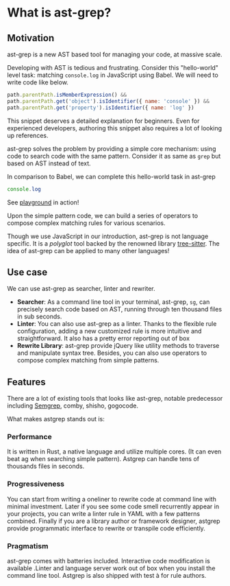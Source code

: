 # What is ast-grep?

## Motivation

ast-grep is a new AST based tool for managing your code, at massive scale.

Developing with AST is tedious and frustrating. Consider this "hello-world" level task: matching `console.log` in JavaScript using Babel. We will need to write code like below.

```javascript
path.parentPath.isMemberExpression() &&
path.parentPath.get('object').isIdentifier({ name: 'console' }) &&
path.parentPath.get('property').isIdentifier({ name: 'log' })
```

This snippet deserves a detailed explanation for beginners. Even for experienced developers, authoring this snippet also requires a lot of looking up references.

ast-grep solves the problem by providing a simple core mechanism: using code to search code with the same pattern.
Consider it as same as `grep` but based on AST instead of text.

In comparison to Babel, we can complete this hello-world task in ast-grep

```javascript
console.log
```

See [playground](https://ast-grep.github.io/ast-grep/playground.html) in action!

Upon the simple pattern code, we can build a series of operators to compose complex matching rules for various scenarios.

Though we use JavaScript in our introduction, ast-grep is not language specific. It is a _polyglot_ tool backed by the renowned library [tree-sitter](https://tree-sitter.github.io/).
The idea of ast-grep can be applied to many other languages!

## Use case

We can use ast-grep as searcher, linter and rewriter.

* **Searcher**: As a command line tool in your terminal, ast-grep, `sg`, can precisely search code based on AST, running through ten thousand files in sub seconds.
* **Linter**: You can also use ast-grep as a linter. Thanks to the flexible rule configuration, adding a new customized rule is more intuitive and straightforward. It also has a pretty error reporting out of box
* **Rewrite Library**: ast-grep provide jQuery like utility methods to traverse and manipulate syntax tree. Besides, you can also use operators to compose complex matching from simple patterns.


## Features

There are a lot of existing tools that looks like ast-grep, notable predecessor including [Semgrep](https://semgrep.dev/), comby, shisho, gogocode.

What makes astgrep stands out is:

### Performance

It is written in Rust, a native language and utilize multiple cores. (It can even beat ag when searching simple pattern). Astgrep can handle tens of thousands files in seconds.

### Progressiveness
You can start from writing a oneliner to rewrite code at command line with minimal investment. Later if you see some code smell recurrently appear in your projects, you can write a linter rule in YAML with a few patterns combined. Finally if you are a library author or framework designer, astgrep provide programmatic interface to rewrite or transpile code efficiently.

### Pragmatism
ast-grep comes with batteries included. Interactive code modification is available .Linter and language server work out of box when you install the command line tool. Astgrep is also shipped with test à for rule authors.

